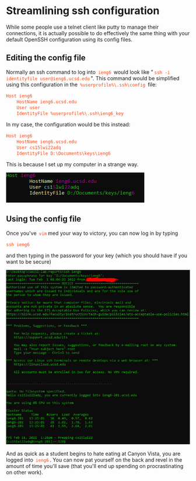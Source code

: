 <style>pre{white-space:pre-wrap;} h1 code{font-size: 0.9em; padding: 5px;} code{padding: 3px;color:rgb(250,70,20);}</style>

# Streamlining ssh configuration
While some people use a telnet client like putty to manage their connections, it is actually possible to do effectively the same thing with your default OpenSSH configuration using its config files.
## Editing the config file
Normally an ssh command to log into `ieng6` would look like "`ssh -i identityfile user@ieng6.ucsd.edu`". This command would be simplified using this configuration in the `%userprofile%\.ssh\config` file:
```
Host ieng6
	HostName ieng6.ucsd.edu
	User user
	IdentityFile %userprofile%\.ssh\ieng6_key
```
In my case, the configuration would be this instead:
```
Host ieng6
	HostName ieng6.ucsd.edu
	User cs15lwi22adq
	IdentityFile D:\Documents\keys\ieng6
```
This is because I set up my computer in a strange way.

![Woah funky vim colors](img/lab6/vim.png)
## Using the config file
Once you've `vim`med your way to victory, you can now log in by typing 
```
ssh ieng6
```
and then typing in the password for your key (which you should have if you want to be secure)

![It's as shrimple as that](img/lab6/loggingin.png)

And as quick as a student begins to hate eating at Canyon Vista, you are logged into `ieng6`. You can now pat yourself on the back and revel in the amount of time you'll save (that you'll end up spending on procrastinating on other work).
